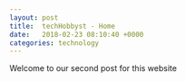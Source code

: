 ```yaml
---
layout: post
title:  techHobbyst - Home
date:   2018-02-23 08:10:40 +0000
categories: technology
---
```


Welcome to our second post for this website


